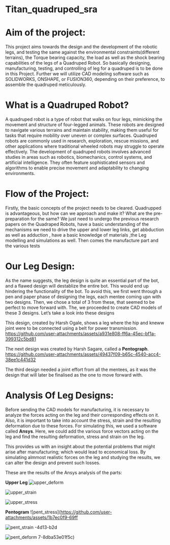 ﻿# Titan_quadruped_sra
# Aim of the project: 
This project aims towards the design and the development of the robotic legs, and testing the same against the environmental constraints(different terrains), the Torque bearing capacity, the load as well as the shock bearing capabilities of the legs of a Quadruped Robot. So basically designing, manufacturing, testing, and controlling of leg for a quadruped is to be done in this Project. Further we will utilize CAD modeling software such as SOLIDWORKS, ONSHAPE, or FUSION360, depending on their preference, to assemble the quadruped meticulously.

# What is a Quadruped Robot?
A quadruped robot is a type of robot that walks on four legs, mimicking the movement and structure of four-legged animals. These robots are designed to navigate various terrains and maintain stability, making them useful for tasks that require mobility over uneven or complex surfaces. Quadruped robots are commonly used in research, exploration, rescue missions, and other applications where traditional wheeled robots may struggle to operate effectively. The development of quadruped robots involves advanced studies in areas such as robotics, biomechanics, control systems, and artificial intelligence. They often feature sophisticated sensors and algorithms to enable precise movement and adaptability to changing environments.

# Flow of the Project:
Firstly, the basic concepts of the project needs to be cleared. Quadrupped is advantageous, but how can we approach and make it? What are the pre-preparation for the same?
We just need to undergo the previous research papers on the Quadraped Robots, have a basic understanding of the mechanisms we need to drive the upper and lower leg links, get abbduction as well as adduction , have a basic knowledge of materials ,the Leg modelling and simulations as well. Then comes the manufacture part and the various tests

# Our Leg Design:
As the name suggests, the leg design is quite an essential part of the bot, and a flawed design will destablize the entire bot. This would end up hindering the functionality of the bot. To avoid this, we first went through a pen and paper phase of designing the legs, each mentee coming upn with two designs. Then, we chose a total of 3 from these, that seemed to be perfect to move forward with. The, we proceeded to create CAD models of these 3 designs. Let’s take a look into these designs

This design, created by Harsh Ogale, shows a leg where the hip and kneww joint were to be connected using a belt for power transmission.
https://github.com/user-attachments/assets/a931e808-ff6a-45ec-bf1a-399312c5bd81

The next design was created by Harsh Sagare, called a **Pentograph**.
https://github.com/user-attachments/assets/49437f09-b65c-4540-acc4-38ee1c441d32

The third design needed a joint effort from all the mentees, as it was the design that will later be finalised as the one to move forward with.

# Analysis Of Leg Designs:
Before sending the CAD models for manufacturing, it is necessary to analyze the forces acting on the leg and their corresponding effects on it. Also, it is important to take into account the stress, strain and the resulting deformation due to these forces. For simulating this, we used a software called **Ansys**. Here, we could add the various force vectors acting on the leg and find the resulting deformation, stress and strain on the leg. 


This provides us with an insight about the potential problems that might arise after manufacturing; which would lead to economical loss. By simulating almmost realistic forces on the leg and studying the results, we can alter the design and prevent such losses.

These are the results of the Ansys analysis of the parts:

**Upper Leg**
![upper_deform](https://github.com/user-attachments/assets/42f8a126-ac08-4dba-a532-756a11c8d6e8)

![upper_strain](https://github.com/user-attachments/assets/8239eb1e-2565-4464-905e-220bf05c9aa5)

![upper_stress](https://github.com/user-attachments/assets/8116fda2-3485-40e9-bd7e-94ca4c795ffd)

**Pentogram**
![pent_stress](https://github.com/user-attachments/assets/1b7ec0f9-69ff

![pent_strain](https://github.com/user-attachments/assets/b7cf9e8f-f324-4835-ba81-d83d0ccbff5f)
-4d13-b2d

![pent_deform](https://github.com/user-attachments/assets/b0a6e37d-0283-4dbb-ab4a-f1a9877bd22e)
7-8dba53e01f5c)






